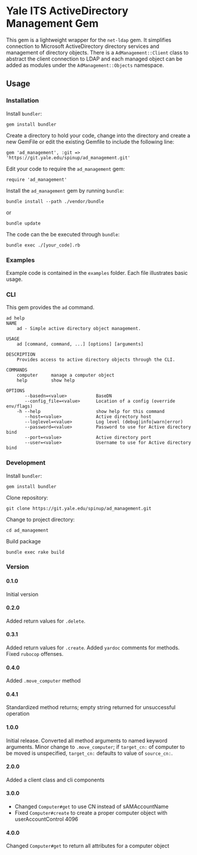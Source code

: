 # Yale ITS ActiveDirectory Management Gem

This gem is a lightweight wrapper for the `net-ldap` gem. It simplifies connection to Microsoft ActiveDirectory directory services and management of directory objects.  There is a `AdManagement::Client` class to abstract the client connection to LDAP and each managed object can be added as modules under the `AdManagement::Objects` namespace.

## Usage

### Installation

Install `bundler`:


    gem install bundler


Create a directory to hold your code, change into the directory and create a new GemFile or edit the existing Gemfile to include the following line:

    gem 'ad_management', :git => 'https://git.yale.edu/spinup/ad_management.git'

Edit your code to require the `ad_management` gem:

    require 'ad_management'

Install the `ad_management` gem by running `bundle`:

    bundle install --path ./vendor/bundle

or

    bundle update

The code can the be executed through `bundle`:

    bundle exec ./[your_code].rb


### Examples

Example code is contained in the `examples` folder. Each file illustrates basic usage.

### CLI

This gem provides the `ad` command.

```
ad help
NAME
    ad - Simple active directory object management.

USAGE
    ad [command, command, ...] [options] [arguments]

DESCRIPTION
    Provides access to active directory objects through the CLI.

COMMANDS
    computer     manage a computer object
    help         show help

OPTIONS
       --basedn=<value>           BaseDN
       --config_file=<value>      Location of a config (override env/flags)
    -h --help                     show help for this command
       --host=<value>             Active directory host
       --loglevel=<value>         Log level (debug|info|warn|error)
       --password=<value>         Password to use for Active directory bind
       --port=<value>             Active directory port
       --user=<value>             Username to use for Active directory bind
```

### Development

Install `bundler`:

    gem install bundler

Clone repository:

    git clone https://git.yale.edu/spinup/ad_management.git

Change to project directory:

    cd ad_management

Build package

    bundle exec rake build


### Version

#### 0.1.0

Initial version

#### 0.2.0

Added return values for `.delete`.

#### 0.3.1

Added return values for `.create`. Added `yardoc` comments for methods. Fixed `rubocop` offenses.

#### 0.4.0

Added `.move_computer` method

#### 0.4.1

Standardized method returns; empty string returned for unsuccessful operation

#### 1.0.0

Initial release. Converted all method arguments to named keyword arguments. Minor change to `.move_computer`; if `target_cn:` of computer to be moved is unspecified, `target_cn:` defaults to value of `source_cn:`.

#### 2.0.0

Added a client class and cli components

#### 3.0.0

- Changed `Computer#get` to use CN instead of sAMAccountName
- Fixed `Computer#create` to create a proper computer object with userAccountControl 4096

#### 4.0.0

Changed `Computer#get` to return all attributes for a computer object
